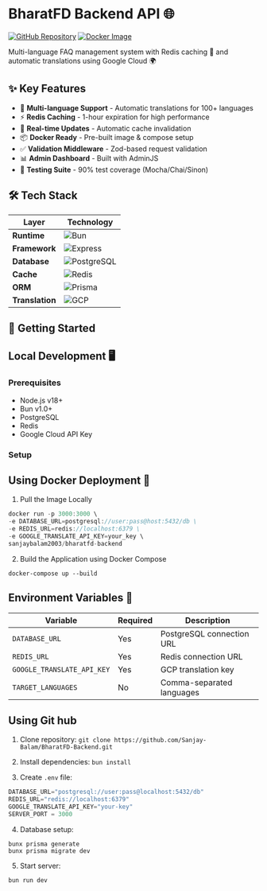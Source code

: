 # BharatFD Backend API 🌐

[![GitHub Repository](https://img.shields.io/badge/🚀_GitHub-Repository-2ea44f?style=for-the-badge)](https://github.com/Sanjay-Balam/BharatFD-Backend)
[![Docker Image](https://img.shields.io/docker/pulls/sanjaybalam2003/bharatfd-backend?style=for-the-badge)](https://hub.docker.com/r/sanjaybalam2003/bharatfd-backend/tags)

Multi-language FAQ management system with Redis caching 🌟 and automatic translations using Google Cloud 🌍


## ✨ Key Features
- 🚀 **Multi-language Support** - Automatic translations for 100+ languages
- ⚡ **Redis Caching** - 1-hour expiration for high performance
- 🔄 **Real-time Updates** - Automatic cache invalidation
- 📦 **Docker Ready** - Pre-built image & compose setup
- ✅ **Validation Middleware** - Zod-based request validation
- 📊 **Admin Dashboard** - Built with AdminJS
- 🧪 **Testing Suite** - 90% test coverage (Mocha/Chai/Sinon)

## 🛠 Tech Stack
| Layer               | Technology                          |
|---------------------|-------------------------------------|
| **Runtime**         | ![Bun](https://img.shields.io/badge/Bun-🧭-black) |
| **Framework**       | ![Express](https://img.shields.io/badge/Express-🚀-lightgrey) |
| **Database**        | ![PostgreSQL](https://img.shields.io/badge/PostgreSQL-🐘-blue) |
| **Cache**           | ![Redis](https://img.shields.io/badge/Redis-🧠-red) |
| **ORM**             | ![Prisma](https://img.shields.io/badge/Prisma-💎-2D3748) |
| **Translation**     | ![GCP](https://img.shields.io/badge/Google_Cloud-☁️-4285F4) |

## 🚀 Getting Started
## Local Development 🖥️

### Prerequisites
- Node.js v18+
- Bun v1.0+
- PostgreSQL
- Redis
- Google Cloud API Key

### Setup

## Using Docker Deployment 🐳

1. Pull the Image Locally
```js
docker run -p 3000:3000 \
-e DATABASE_URL=postgresql://user:pass@host:5432/db \
-e REDIS_URL=redis://localhost:6379 \
-e GOOGLE_TRANSLATE_API_KEY=your_key \
sanjaybalam2003/bharatfd-backend
```

2. Build the Application using Docker Compose

``` 
docker-compose up --build
```


## Environment Variables 🔧

| Variable                 | Required | Description                |
|-------------------------|----------|----------------------------|
| `DATABASE_URL`          | Yes      | PostgreSQL connection URL |
| `REDIS_URL`             | Yes      | Redis connection URL       |
| `GOOGLE_TRANSLATE_API_KEY` | Yes   | GCP translation key       |
| `TARGET_LANGUAGES`      | No       | Comma-separated languages  |




## Using Git hub

1. Clone repository: ```git clone https://github.com/Sanjay-Balam/BharatFD-Backend.git```

2. Install dependencies: ```bun install```

3. Create `.env` file:

```js
DATABASE_URL="postgresql://user:pass@localhost:5432/db"
REDIS_URL="redis://localhost:6379"
GOOGLE_TRANSLATE_API_KEY="your-key"
SERVER_PORT = 3000
```

4. Database setup:
```
bunx prisma generate
bunx prisma migrate dev
```


5. Start server:

```
bun run dev
```